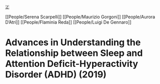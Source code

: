 [🇿](zotero://select/library/items/C2QZ69KI)

[[People/Serena Scarpelli]] [[People/Maurizio Gorgoni]] [[People/Aurora D’Atri]] [[People/Flaminia Reda]] [[People/Luigi De Gennaro]] 
# Advances in Understanding the Relationship between Sleep and Attention Deficit-Hyperactivity Disorder (ADHD) (2019)

